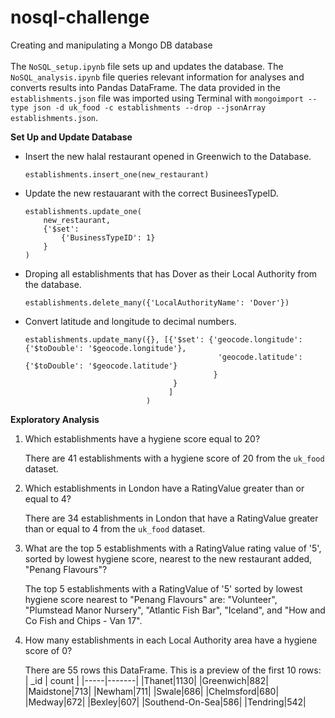 # nosql-challenge    
Creating and manipulating a Mongo DB database <br />        
The `NoSQL_setup.ipynb` file sets up and updates the database. The `NoSQL_analysis.ipynb` file queries relevant information for analyses and converts results into Pandas DataFrame. The data provided in the `establishments.json` file was imported using Terminal with `mongoimport --type json -d uk_food -c establishments --drop --jsonArray establishments.json`.  

**Set Up and Update Database**
* Insert the new halal restaurant opened in Greenwich to the Database.
    ```
    establishments.insert_one(new_restaurant)
    ```
      
* Update the new restauarant with the correct BusineesTypeID.
    ```
    establishments.update_one(
        new_restaurant, 
        {'$set': 
            {'BusinessTypeID': 1}
        }
    )
    ```
    
* Droping all establishments that has Dover as their Local Authority from the database. 
    ```
    establishments.delete_many({'LocalAuthorityName': 'Dover'})
    ```
    
* Convert latitude and longitude to decimal numbers.
    ```
    establishments.update_many({}, [{'$set': {'geocode.longitude': {'$toDouble': '$geocode.longitude'}, 
                                               'geocode.latitude': {'$toDouble': '$geocode.latitude'}
                                              }
                                     }
                                    ]
                               )
    ```
    
**Exploratory Analysis**
1. Which establishments have a hygiene score equal to 20?
   
   There are 41 establishments with a hygiene score of 20 from the `uk_food` dataset.
   
2. Which establishments in London have a RatingValue greater than or equal to 4?

    There are 34 establishments in London that have a RatingValue greater than or equal to 4 from the `uk_food` dataset.

3. What are the top 5 establishments with a RatingValue rating value of '5', sorted by lowest hygiene score, nearest to the new restaurant added, "Penang Flavours"?

   The top 5 establishments with a RatingValue of '5' sorted by lowest hygiene score nearest to "Penang Flavours" are: "Volunteer", "Plumstead Manor Nursery", "Atlantic Fish Bar", "Iceland", and "How and Co Fish and Chips - Van 17". 
   
4. How many establishments in each Local Authority area have a hygiene score of 0?
   
   There are 55 rows this DataFrame. This is a preview of the first 10 rows:
    | _id | count |
    |-----|-------|
    |Thanet|1130|
    |Greenwich|882|
    |Maidstone|713|
    |Newham|711|
    |Swale|686|
    |Chelmsford|680|
    |Medway|672|
    |Bexley|607|
    |Southend-On-Sea|586|
    |Tendring|542|

